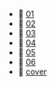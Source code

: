 * 📄 [01](01.md)
* 📄 [02](02.md)
* 📄 [03](03.md)
* 📄 [04](04.md)
* 📄 [05](05.md)
* 📄 [06](06.md)
* 📄 [cover](cover.md)
